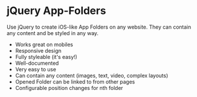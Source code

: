 jQuery App-Folders
===========

Use jQuery to create iOS-like App Folders on any website. They can contain any content and be styled in any way.

* Works great on mobiles
* Responsive design
* Fully styleable (it's easy!)
* Well-documented 
* Very easy to use
* Can contain any content (images, text, video, complex layouts)
* Opened Folder can be linked to from other pages
* Configurable position changes for nth folder
